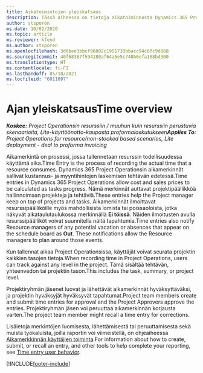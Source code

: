 ```yaml
---
title: Aikatoimintojen yleiskatsaus
description: Tässä aiheessa on tietoja aikatoiminnosta Dynamics 365 Project Operationsissa.
author: stsporen
ms.date: 10/02/2020
ms.topic: article
ms.reviewer: kfend
ms.author: stsporen
ms.openlocfilehash: 3d6bee3bbcf96002c1951733bbacc94c6fc9d888
ms.sourcegitcommit: 40f68387f594180af64a5e5c748b6efa188bd300
ms.translationtype: HT
ms.contentlocale: fi-FI
ms.lasthandoff: 05/10/2021
ms.locfileid: "6011097"
---
```

# <a name="time-overview"></a><span data-ttu-id="b3ad0-103">Ajan yleiskatsaus</span><span class="sxs-lookup"><span data-stu-id="b3ad0-103">Time overview</span></span>

<span data-ttu-id="b3ad0-104">_**Koskee:** Project Operationsin resurssiin / muuhun kuin resurssiin perustuvia skenaarioita, Lite-käyttöönotto-kaupasta proformalaskutukseen_</span><span class="sxs-lookup"><span data-stu-id="b3ad0-104">_**Applies To:** Project Operations for resource/non-stocked based scenarios, Lite deployment - deal to proforma invoicing_</span></span>

<span data-ttu-id="b3ad0-105">Aikamerkintä on prosessi, jossa tallennetaan resurssin todellisuudessa käyttämä aika.</span><span class="sxs-lookup"><span data-stu-id="b3ad0-105">Time Entry is the process of recording the actual time that a resource consumes.</span></span> <span data-ttu-id="b3ad0-106">Dynamics 365 Project Operationsin aikamerkinnät sallivat kustannus- ja myyntihintojen laskemisen tehtävän edetessä.</span><span class="sxs-lookup"><span data-stu-id="b3ad0-106">Time entries in Dynamics 365 Project Operations allow cost and sales prices to be calculated as tasks progress.</span></span> <span data-ttu-id="b3ad0-107">Nämä merkinnät auttavat projektipäällikköä hallinnoimaan projekteja ja tehtäviä.</span><span class="sxs-lookup"><span data-stu-id="b3ad0-107">These entries help the Project manager keep on top of projects and tasks.</span></span> <span data-ttu-id="b3ad0-108">Aikamerkinnät ilmoittavat resurssipäälliköille myös mahdollisista lomista tai poissaoloista, jotka näkyvät aikataulutaulukossa merkinnällä **Ei töissä**. Näiden ilmoitusten avulla resurssipäälliköt voivat suunnitella näitä tapahtumia.</span><span class="sxs-lookup"><span data-stu-id="b3ad0-108">Time entries also notify Resource managers of any potential vacation or absences that appear on the schedule board as **Out**. These notifications allow the Resource managers to plan around those events.</span></span>

<span data-ttu-id="b3ad0-109">Kun tallennat aikaa Project Operationsissa, käyttäjät voivat seurata projektin kaikkien tasojen tietoja.</span><span class="sxs-lookup"><span data-stu-id="b3ad0-109">When recording time in Project Operations, users can track against any level in the project.</span></span> <span data-ttu-id="b3ad0-110">Tämä sisältää tehtävän, yhteenvedon tai projektin tason.</span><span class="sxs-lookup"><span data-stu-id="b3ad0-110">This includes the task, summary, or project level.</span></span>

<span data-ttu-id="b3ad0-111">Projektiryhmän jäsenet luovat ja lähettävät aikamerkinnät hyväksyttäväksi, ja projektin hyväksyjät hyväksyvät tapahtumat.</span><span class="sxs-lookup"><span data-stu-id="b3ad0-111">Project team members create and submit time entries for approval and the Project Approvers approve the entries.</span></span> <span data-ttu-id="b3ad0-112">Projektiryhmän jäsen voi peruuttaa aikamerkinnän korjausta varten.</span><span class="sxs-lookup"><span data-stu-id="b3ad0-112">The project team member might recall a time entry for corrections.</span></span>

<span data-ttu-id="b3ad0-113">Lisäietoja merkintöjen luomisesta, lähettämisestä tai peruuttamisesta sekä muista työkaluista, joilla raportin voi viimeistellä, on ohjeaiheessa [Aikamerkkinnän käyttäjien toiminta](ui-behavior-time.md).</span><span class="sxs-lookup"><span data-stu-id="b3ad0-113">For information about how to create, submit, or recall an entry, and other tools to help complete your reporting, see [Time entry user behavior](ui-behavior-time.md).</span></span>



[!INCLUDE[footer-include](../includes/footer-banner.md)]